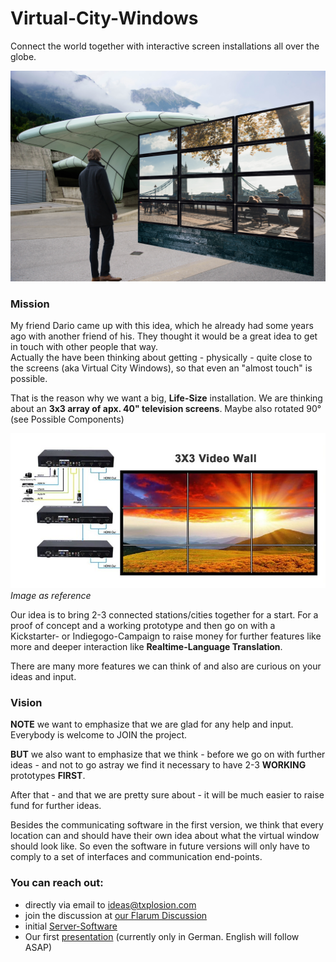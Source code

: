 # Virtual-City-Windows
Connect the world together with interactive screen installations all over the globe.

![Monitor Installation in Innsbruck](./InlineImages/InstallationMain.png)

### Mission

My friend Dario came up with this idea, which he already had some years ago with another friend of his. They thought it would be a great idea to get in touch with other people that way.  
Actually the have been thinking about getting - physically - quite close to the screens (aka Virtual City Windows), so that even an "almost touch" is possible.

That is the reason why we want a big, **Life-Size** installation. We are thinking about an **3x3 array of apx. 40" television screens**. Maybe also rotated 90° (see Possible Components)

![Technical MonitorArray](./InlineImages/Schnappschuss_112718_125600_AM.jpg)   
*Image as reference*

Our idea is to bring 2-3 connected stations/cities together for a start. For a proof of concept and a working prototype and then go on with a Kickstarter- or Indiegogo-Campaign to raise money for further features like more and deeper interaction like **Realtime-Language Translation**.

There are many more features we can think of and also are curious on your ideas and input.

### Vision

**NOTE** we want to emphasize that we are glad for any help and input. Everybody is welcome to JOIN the project. 

**BUT** we also want to emphasize that we think - before we go on with further ideas - and not to go astray we find it necessary to have 2-3 **WORKING** prototypes **FIRST**.

After that - and that we are pretty sure about - it will be much easier to raise fund for further ideas.

Besides the communicating software in the first version, we think that every location can and should have their own idea about what the virtual window should look like. So even the software in future versions will only have to comply to a set of interfaces and communication end-points.

### You can reach out:

* directly via email to ideas@txplosion.com
* join the discussion at [our Flarum Discussion](https://discuss.txplosion.com)
* initial [Server-Software](https://github.com/dariogreggio/VideoSender)
* Our first [presentation](https://prezi.com/view/f478g6fqUp1b9AxRk54P/) (currently only in German. English will follow ASAP)
